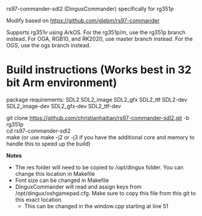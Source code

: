 rs97-commander-sdl2 (DinguxCommander) specifically for rg351p

Modify based on https://github.com/glebm/rs97-commander

Supports rg351v using ArkOS.  For the rg351p/m, use the rg351p branch instead.  For OGA, RGB10, and RK2020, use master branch instead.  For the OGS, use the ogs branch instead.

Build instructions (Works best in 32 bit Arm environment)
==================

package requirements: SDL2 SDL2_image SDL2_gfx SDL2_ttf SDL2-dev SDL2_image-dev SDL2_gfx-dev SDL2_ttf-dev

git clone https://github.com/christianhaitian/rs97-commander-sdl2.git -b rg351p \
cd rs97-commander-sdl2 \
make (or use make -j2 or -j3 if you have the additional core and memory to handle this to speed up the build)

**Notes** 
- The res folder will need to be copied to /opt/dingux folder.  You can change this location in Makefile
- Font size can be changed in Makefile
- DinguxCommander will read and assign keys from /opt/dingux/oshgamepad.cfg.  Make sure to copy this file from this git to this exact location.
  - This can be changed in the window.cpp starting at line 51
